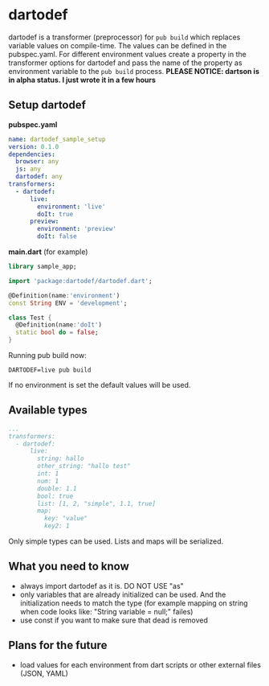 # dartodef

dartodef is a transformer (preprocessor) for ```pub build``` which replaces variable
values on compile-time. The values can be defined in the pubspec.yaml. For
different environment values create a property in the transformer options for
dartodef and pass the name of the property as environment variable to the
```pub build``` process. **PLEASE NOTICE: dartson is in alpha status. I just wrote it in a few hours**

## Setup dartodef

**pubspec.yaml**

```yaml
name: dartodef_sample_setup
version: 0.1.0
dependencies:
  browser: any
  js: any
  dartodef: any
transformers:
  - dartodef:
      live:
        environment: 'live'
        doIt: true
      preview:
        environment: 'preview'
        doIt: false
```

**main.dart** (for example)

```dart
library sample_app;

import 'package:dartodef/dartodef.dart';

@Definition(name:'environment')
const String ENV = 'development';

class Test {
  @Definition(name:'doIt')
  static bool do = false;
}
```

Running pub build now:

```
DARTODEF=live pub build
```

If no environment is set the default values will be used.

## Available types

```yaml
...
transformers:
  - dartodef:
      live:
        string: hallo
        other_string: "hallo test"
        int: 1
        num: 1
        double: 1.1
        bool: true
        list: [1, 2, "simple", 1.1, true]
        map:
          key: "value"
          key2: 1
```

Only simple types can be used. Lists and maps will be serialized.

## What you need to know

- always import dartodef as it is. DO NOT USE "as"
- only variables that are already initialized can be used. And the initialization needs to match the type (for example mapping on string when code looks like: "String variable = null;" failes)
- use const if you want to make sure that dead is removed

## Plans for the future

- load values for each environment from dart scripts or other external files (JSON, YAML)
